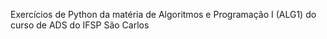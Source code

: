 Exercícios de Python da matéria de Algoritmos e Programação I (ALG1) do curso de ADS do IFSP São Carlos